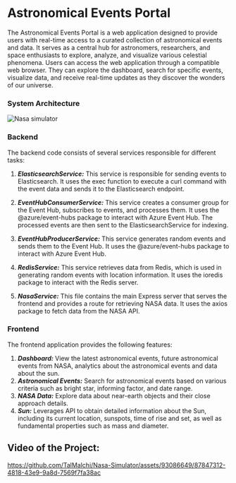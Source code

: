 


# Astronomical Events Portal

The Astronomical Events Portal is a web application designed to provide users with real-time access to a curated collection of astronomical events and data. It serves as a central hub for astronomers, researchers, and space enthusiasts to explore, analyze, and visualize various celestial phenomena.
Users can access the web application through a compatible web browser. They can explore the dashboard, search for specific events, visualize data, and receive real-time updates as they discover the wonders of our universe.

### System Architecture
![Nasa simulator](https://github.com/TalMalchi/Nasa-Simulator/assets/93086649/344ea40a-e4d7-4cec-bbc4-8b145ec99130)




### Backend

The backend code consists of several services responsible for different tasks:
1. ***ElasticsearchService:*** This service is responsible for sending events to Elasticsearch. It uses the exec function to execute a curl command with the event data and sends it to the Elasticsearch endpoint.

2. ***EventHubConsumerService:*** This service creates a consumer group for the Event Hub, subscribes to events, and processes them. It uses the @azure/event-hubs package to interact with Azure Event Hub. The processed events are then sent to the ElasticsearchService for indexing.

3. ***EventHubProducerService:*** This service generates random events and sends them to the Event Hub. It uses the @azure/event-hubs package to interact with Azure Event Hub.

4. ***RedisService:*** This service retrieves data from Redis, which is used in generating random events with location information. It uses the ioredis package to interact with the Redis server.

5. ***NasaService:*** This file contains the main Express server that serves the frontend and provides a route for retrieving NASA data. It uses the axios package to fetch data from the NASA API.

### Frontend
The frontend application provides the following features:

1. ***Dashboard:*** View the latest astronomical events, future astronomical events from NASA, analytics about the astronomical events and data about the sun.
2. ***Astronomical Events:*** Search for astronomical events based on various criteria such as bright star, informing factor, and date range. 
3. ***NASA Data:*** Explore data about near-earth objects and their close approach details.
4. ***Sun:***  Leverages API to obtain detailed information about the Sun, including its current location, sunspots, time of rise and set, as well as fundamental properties such as mass and diameter.


## Video of the Project:


https://github.com/TalMalchi/Nasa-Simulator/assets/93086649/87847312-4818-43e9-9a8d-7569f7fa38ac





